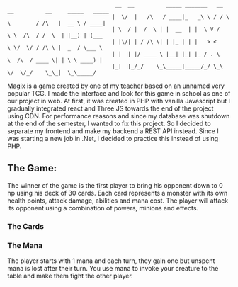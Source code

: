                                       __  __          _____ _______   __ __          __     _____   _____
                                     |  \/  |   /\   / ____|_   _\ \ / / \ \        / /\   |  __ \ / ____|
                                     | \  / |  /  \ | |  __  | |  \ V /   \ \  /\  / /  \  | |__) | (___
                                     | |\/| | / /\ \| | |_ | | |   > <     \ \/  \/ / /\ \ |  _  / \___ \
                                     | |  | |/ ____ \ |__| |_| |_ / . \     \  /\  / ____ \| | \ \ ____) |
                                     |_|  |_/_/    \_\_____|_____/_/ \_\     \/  \/_/    \_\_|  \_\_____/



Magix is a game created by one of my [teacher](https://github.com/ftheriault) based on an unnamed very popular TCG. I made the interface and look for this game in school as one of our project in web. At first, it was created in PHP with vanilla Javascript but I gradually integrated react and Three.JS towards the end of the project using CDN. For performance reasons and since my database was shutdown at the end of the semester, I wanted to fix this project. So I decided to separate my frontend and make my backend a REST API instead. Since I was starting a new job in .Net, I decided to practice this instead of using PHP.

## The Game:

The winner of the game is the first player to bring his opponent down to 0 hp using his deck of 30 cards. Each card represents a monster with its own health points, attack damage, abilities and mana cost. The player will attack its opponent using a combination of powers, minions and effects.

### The Cards

### The Mana

The player starts with 1 mana and each turn, they gain one but unspent mana is lost after their turn. You use mana to invoke your creature to the table and make them fight the other player.
